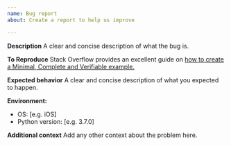 ```yaml
---
name: Bug report
about: Create a report to help us improve

---
```


**Description**
A clear and concise description of what the bug is.

**To Reproduce**
Stack Overflow provides an excellent guide on [how to create a Minimal, Complete and Verifiable example.](https://stackoverflow.com/help/mcve)

**Expected behavior**
A clear and concise description of what you expected to happen.

**Environment:**
 - OS: [e.g. iOS]
 - Python version: [e.g. 3.7.0]

**Additional context**
Add any other context about the problem here.
